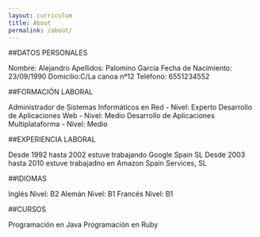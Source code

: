 ```yaml
---
layout: curriculum
title: About
permalink: /about/
---
```


##DATOS PERSONALES

Nombre: Alejandro
Apellidos: Palomino García
Fecha de Nacimiento: 23/09/1990
Domicilio:C/La canoa nº12
Teléfono: 6551234552


##FORMACIÓN LABORAL

Administrador de Sistemas Informáticos en Red - Nivel: Experto
Desarrollo de Aplicaciones Web - Nivel: Medio
Desarrollo de Aplicaciones Multiplataforma - Nivel: Medio


##EXPERIENCIA LABORAL

Desde 1992 hasta 2002 estuve trabajando Google Spain SL
Desde 2003 hasta 2010 estuve trabajadno en Amazon Spain Services, SL


##IDIOMAS

Inglés Nivel: B2
Alemán Nivel: B1
Francés Nivel: B1


##CURSOS

Programación en Java
Programación en Ruby


